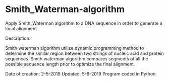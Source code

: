 # Smith_Waterman-algorithm
Apply Smith_Waterman algorithm to a DNA sequence in order to generate a local alignment

Description:

Smith waterman algorithm utilize dynamic programming method to determine the similar region between two strings of nucleic acid
and protein sequences. Smith waterman algorithm compares segments of all the possible sequence length prior to optimize the 
final alignment. 

Date of creation: 2-5-2019
Updated: 5-8-2019
Program coded in Python
